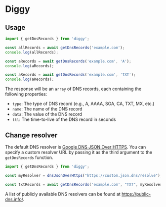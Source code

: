 # Diggy

## Usage

```javascript
import { getDnsRecords } from 'diggy';

const allRecords = await getDnsRecords('example.com');
console.log(allRecords);

const aRecords = await getDnsRecords('example.com', 'A');
console.log(aRecords);

const aRecords = await getDnsRecords('example.com', 'TXT');
console.log(aRecords);
```

The response will be an `array` of DNS records, each containing the following properties:

- `type`: The type of DNS record (e.g., A, AAAA, SOA, CA, TXT, MX, etc.)
- `name`: The name of the DNS record
- `data`: The value of the DNS record
- `ttl`: The time-to-live of the DNS record in seconds

## Change resolver

The default DNS resolver is [Google DNS JSON Over HTTPS](https://dns.google/resolve?name=ozana.cz&type=A). You can
specify a custom resolver URL by passing it as the third argument to the `getDnsRecords` function.

```javascript
import { getDnsRecords } from 'diggy';

const myResolver = dnsJsonOverHttps("https://custom.json.dns/resolve");

const txtRecords = await getDnsRecords('example.com', "TXT", myResolver);
```

A list of publicly available DNS resolvers can be found at https://public-dns.info/.
